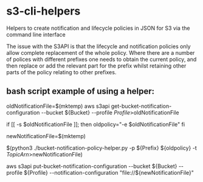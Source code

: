 # s3-cli-helpers
Helpers to create notification and lifecycle policies in JSON for S3 via the command line interface

The issue with the S3API is that the lifecycle and notification policies only allow complete replacement of the whole policy. Where there are a number of polices with different prefixes one needs to obtain the current policy, and then replace or add the relevant part for the prefix whilst retaining other parts of the policy relating to other prefixes.


## bash script example of using a helper:

oldNotificationFile=$(mktemp)
aws s3api get-bucket-notification-configuration --bucket ${Bucket} --profile ${Profile} >$oldNotificationFile 
 
if [[ -s $oldNotificationFile ]]; then
    oldpolicy="-e $oldNotificationFile"
fi
    
newNotificationFile=$(mktemp)

$(python3 ./bucket-notification-policy-helper.py -p ${Prefix} ${oldpolicy} -t ${TopicArn} >$newNotificationFile)

aws s3api put-bucket-notification-configuration --bucket ${Bucket} --profile ${Profile} --notification-configuration "file://${newNotificationFile}"
